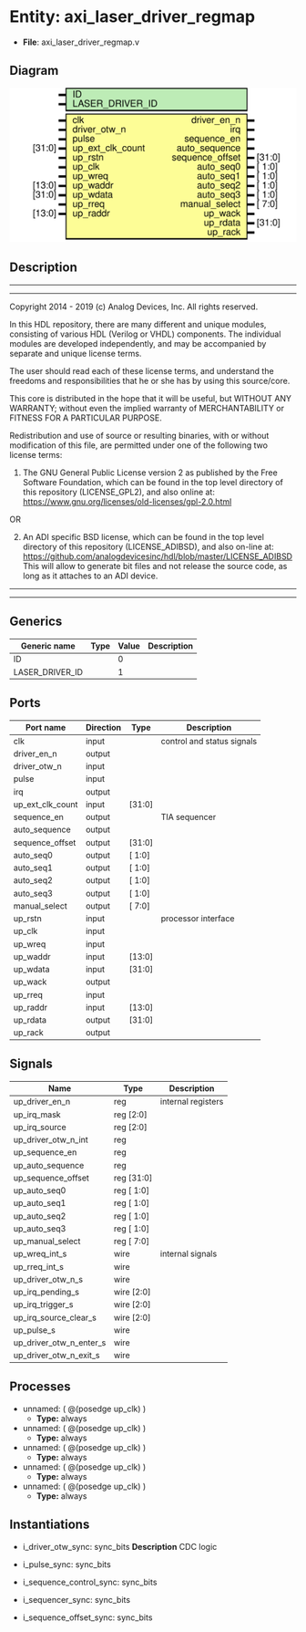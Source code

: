 # Entity: axi_laser_driver_regmap

- **File**: axi_laser_driver_regmap.v
## Diagram

![Diagram](axi_laser_driver_regmap.svg "Diagram")
## Description

 ***************************************************************************
 ***************************************************************************
 Copyright 2014 - 2019 (c) Analog Devices, Inc. All rights reserved.

 In this HDL repository, there are many different and unique modules, consisting
 of various HDL (Verilog or VHDL) components. The individual modules are
 developed independently, and may be accompanied by separate and unique license
 terms.

 The user should read each of these license terms, and understand the
 freedoms and responsibilities that he or she has by using this source/core.

 This core is distributed in the hope that it will be useful, but WITHOUT ANY
 WARRANTY; without even the implied warranty of MERCHANTABILITY or FITNESS FOR
 A PARTICULAR PURPOSE.

 Redistribution and use of source or resulting binaries, with or without modification
 of this file, are permitted under one of the following two license terms:

   1. The GNU General Public License version 2 as published by the
      Free Software Foundation, which can be found in the top level directory
      of this repository (LICENSE_GPL2), and also online at:
      <https://www.gnu.org/licenses/old-licenses/gpl-2.0.html>

 OR

   2. An ADI specific BSD license, which can be found in the top level directory
      of this repository (LICENSE_ADIBSD), and also on-line at:
      https://github.com/analogdevicesinc/hdl/blob/master/LICENSE_ADIBSD
      This will allow to generate bit files and not release the source code,
      as long as it attaches to an ADI device.

 ***************************************************************************
 ***************************************************************************

## Generics

| Generic name    | Type | Value | Description |
| --------------- | ---- | ----- | ----------- |
| ID              |      | 0     |             |
| LASER_DRIVER_ID |      | 1     |             |
## Ports

| Port name        | Direction | Type   | Description                 |
| ---------------- | --------- | ------ | --------------------------- |
| clk              | input     |        |  control and status signals |
| driver_en_n      | output    |        |                             |
| driver_otw_n     | input     |        |                             |
| pulse            | input     |        |                             |
| irq              | output    |        |                             |
| up_ext_clk_count | input     | [31:0] |                             |
| sequence_en      | output    |        |  TIA sequencer              |
| auto_sequence    | output    |        |                             |
| sequence_offset  | output    | [31:0] |                             |
| auto_seq0        | output    | [ 1:0] |                             |
| auto_seq1        | output    | [ 1:0] |                             |
| auto_seq2        | output    | [ 1:0] |                             |
| auto_seq3        | output    | [ 1:0] |                             |
| manual_select    | output    | [ 7:0] |                             |
| up_rstn          | input     |        |  processor interface        |
| up_clk           | input     |        |                             |
| up_wreq          | input     |        |                             |
| up_waddr         | input     | [13:0] |                             |
| up_wdata         | input     | [31:0] |                             |
| up_wack          | output    |        |                             |
| up_rreq          | input     |        |                             |
| up_raddr         | input     | [13:0] |                             |
| up_rdata         | output    | [31:0] |                             |
| up_rack          | output    |        |                             |
## Signals

| Name                    | Type         | Description          |
| ----------------------- | ------------ | -------------------- |
| up_driver_en_n          | reg          |  internal registers  |
| up_irq_mask             | reg   [2:0]  |                      |
| up_irq_source           | reg   [2:0]  |                      |
| up_driver_otw_n_int     | reg          |                      |
| up_sequence_en          | reg          |                      |
| up_auto_sequence        | reg          |                      |
| up_sequence_offset      | reg   [31:0] |                      |
| up_auto_seq0            | reg   [ 1:0] |                      |
| up_auto_seq1            | reg   [ 1:0] |                      |
| up_auto_seq2            | reg   [ 1:0] |                      |
| up_auto_seq3            | reg   [ 1:0] |                      |
| up_manual_select        | reg   [ 7:0] |                      |
| up_wreq_int_s           | wire         |  internal signals    |
| up_rreq_int_s           | wire         |                      |
| up_driver_otw_n_s       | wire         |                      |
| up_irq_pending_s        | wire [2:0]   |                      |
| up_irq_trigger_s        | wire [2:0]   |                      |
| up_irq_source_clear_s   | wire [2:0]   |                      |
| up_pulse_s              | wire         |                      |
| up_driver_otw_n_enter_s | wire         |                      |
| up_driver_otw_n_exit_s  | wire         |                      |
## Processes
- unnamed: ( @(posedge up_clk) )
  - **Type:** always
- unnamed: ( @(posedge up_clk) )
  - **Type:** always
- unnamed: ( @(posedge up_clk) )
  - **Type:** always
- unnamed: ( @(posedge up_clk) )
  - **Type:** always
- unnamed: ( @(posedge up_clk) )
  - **Type:** always
## Instantiations

- i_driver_otw_sync: sync_bits
**Description**
 CDC logic

- i_pulse_sync: sync_bits
- i_sequence_control_sync: sync_bits
- i_sequencer_sync: sync_bits
- i_sequence_offset_sync: sync_bits
